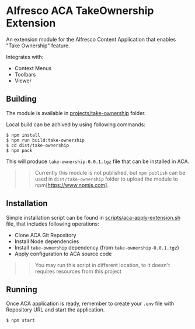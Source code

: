 # Alfresco ACA TakeOwnership Extension

An extension module for the Alfresco Content Application that enables "Take Ownership" feature.

Integrates with:

* Context Menus
* Toolbars
* Viewer

## Building

The module is available in [projects/take-ownership](projects/take-ownership) folder.

Local build can be achived by using following commands:

```
$ npm install
$ npm run build:take-ownership
$ cd dist/take-ownership
$ npm pack
```

This will produce `take-ownership-0.0.1.tgz` file that can be installed in ACA.

>> Currently this module is not published, but `npm publish` can be used in `dist/take-ownership` folder to upload the module to npm[https://www.npmjs.com].

## Installation

Simple installation script can be found in [scripts/aca-apply-extension.sh](scripts/aca-apply-extension.sh) file, that includes following operations:

* Clone ACA Git Repository
* Install Node dependencies
* Install `take-ownership` dependency (from `take-ownership-0.0.1.tgz`)
* Apply configuration to ACA source code

>> You may run this script in different location, to it doesn't requires resources from this project

## Running

Once ACA application is ready, remember to create your `.env` file with Repository URL and start the application.

```
$ npm start
```
